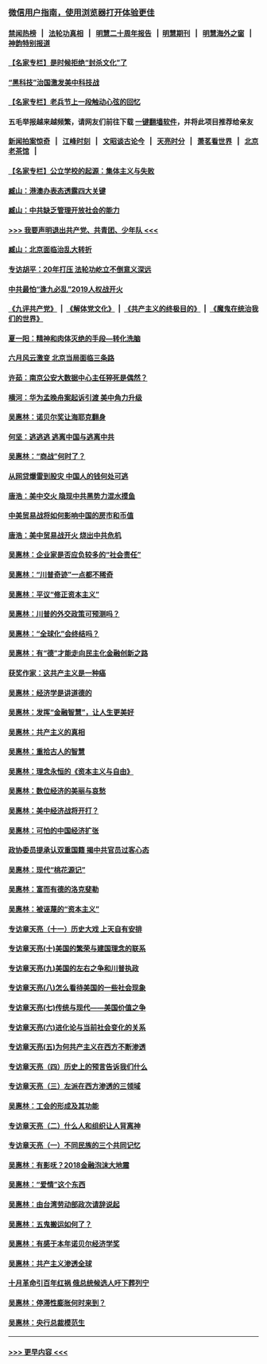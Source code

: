 ### [微信用户指南，使用浏览器打开体验更佳](https://github.com/gfw-breaker/banned-news1/blob/master/indexes/wechat-guide.md?t=0)
#### [禁闻热榜](热点新闻.md?t=0)  &nbsp;&nbsp;|&nbsp;&nbsp; [法轮功真相](https://github.com/gfw-breaker/truth/blob/master/README.md?t=0) &nbsp;&nbsp;|&nbsp;&nbsp; [明慧二十周年报告](https://github.com/gfw-breaker/mh-reports/blob/master/README.md?t=0) &nbsp;&nbsp;|&nbsp;&nbsp;[明慧期刊](https://github.com/gfw-breaker/mh-qikan) &nbsp;&nbsp;|&nbsp;&nbsp; [明慧海外之窗](https://github.com/gfw-breaker/mh-news/blob/master/README.md?t=0) &nbsp;&nbsp;|&nbsp;&nbsp; [神韵特别报道](https://github.com/gfw-breaker/mh-news/blob/master/shenyun.md?t=0)
#### [【名家专栏】是时候拒绝“封杀文化”了](../pages/nsc423/n11814093.md?t=02121411) 
#### [“黑科技”治国激发美中科技战](../pages/nsc423/n11638056.md?t=02121411) 
#### [【名家专栏】老兵节上一段触动心弦的回忆](../pages/nsc423/n11646016.md?t=02121411) 
#### 五毛举报越来越频繁，请网友们前往下载 [一键翻墙软件](https://github.com/gfw-breaker/ssr-accounts)，并将此项目推荐给亲友
#### [新闻拍案惊奇](https://github.com/gfw-breaker/banned-news1/blob/master/pages/link4.md) &nbsp;&nbsp;|&nbsp;&nbsp; [江峰时刻](https://github.com/gfw-breaker/banned-news1/blob/master/pages/link4.md) &nbsp;&nbsp;|&nbsp;&nbsp; [文昭谈古论今](https://github.com/gfw-breaker/banned-news1/blob/master/pages/link4.md) &nbsp;&nbsp;|&nbsp;&nbsp; [天亮时分](https://github.com/gfw-breaker/banned-news1/blob/master/pages/link4.md) &nbsp;&nbsp;|&nbsp;&nbsp; [萧茗看世界](https://github.com/gfw-breaker/banned-news1/blob/master/pages/link4.md) &nbsp;&nbsp;|&nbsp;&nbsp; [北京老茶馆](https://github.com/gfw-breaker/banned-news1/blob/master/pages/link4.md) &nbsp;&nbsp;|&nbsp;&nbsp; 
#### [【名家专栏】公立学校的起源：集体主义与失败](../pages/nsc423/n11601833.md?t=02121411) 
#### [臧山：港澳办表态透露四大关键](../pages/nsc423/n11421628.md?t=02121411) 
#### [臧山：中共缺乏管理开放社会的能力](../pages/nsc423/n11407457.md?t=02121411) 
#### [>>> 我要声明退出共产党、共青团、少年队 <<<](https://github.com/begood0513/goodnews/blob/master/quit/letter.md) 
#### [臧山：北京面临治乱大转折](../pages/nsc423/n11406895.md?t=02121411) 
#### [专访胡平：20年打压 法轮功屹立不倒意义深远](../pages/nsc423/n11398800.md?t=02121411) 
#### [中共最怕“逢九必乱”2019人权战开火](../pages/nsc423/n11385248.md?t=02121411) 
#### [《九评共产党》](https://github.com/begood0513/9ping.md/blob/master/README.md) &nbsp;|&nbsp; [《解体党文化》](../../../../jtdwh.md/blob/master/README.md)  &nbsp;|&nbsp; [《共产主义的终极目的》](../../../../gczydzjmd.md/blob/master/README.md) &nbsp;|&nbsp; [《魔鬼在统治我们的世界》](../../../../mgztzwmdsj.md/blob/master/README.md) 
#### [夏一阳：精神和肉体灭绝的手段—转化洗脑](../pages/nsc423/n11368250.md?t=02121411) 
#### [六月风云激变 北京当局面临三条路](../pages/nsc423/n11313668.md?t=02121411) 
#### [许茹：南京公安大数据中心主任猝死是偶然？](../pages/nsc423/n11064744.md?t=02121411) 
#### [横河：华为孟晚舟案起诉引渡 美中角力升级](../pages/nsc423/n11027230.md?t=02121411) 
#### [吴惠林：诺贝尔奖让海耶克翻身](../pages/nsc423/n10890049.md?t=02121411) 
#### [何坚：逃逃逃 逃离中国与逃离中共](../pages/nsc423/n10592891.md?t=02121411) 
#### [吴惠林：“商战”何时了？](../pages/nsc423/n10573558.md?t=02121411) 
#### [从网贷爆雷到股灾 中国人的钱何处可逃](../pages/nsc423/n10572800.md?t=02121411) 
#### [唐浩：美中交火 隐现中共黑势力混水摸鱼](../pages/nsc423/n10544040.md?t=02121411) 
#### [中美贸易战将如何影响中国的房市和币值](../pages/nsc423/n10543697.md?t=02121411) 
#### [唐浩：美中贸易战开火 烧出中共危机](../pages/nsc423/n10540126.md?t=02121411) 
#### [吴惠林：企业家是否应负较多的“社会责任”](../pages/nsc423/n10535022.md?t=02121411) 
#### [吴惠林：“川普奇迹”一点都不稀奇](../pages/nsc423/n10512808.md?t=02121411) 
#### [吴惠林：平议“修正资本主义”](../pages/nsc423/n10495724.md?t=02121411) 
#### [吴惠林：川普的外交政策可预测吗？](../pages/nsc423/n10462387.md?t=02121411) 
#### [吴惠林：“全球化”会终结吗？](../pages/nsc423/n10452838.md?t=02121411) 
#### [吴惠林：有“德”才能走向民主化金融创新之路](../pages/nsc423/n10432292.md?t=02121411) 
#### [获奖作家：这共产主义是一种癌](../pages/nsc423/n10431541.md?t=02121411) 
#### [吴惠林：经济学是讲道德的](../pages/nsc423/n10398014.md?t=02121411) 
#### [吴惠林：发挥“金融智慧”，让人生更美好](../pages/nsc423/n10375019.md?t=02121411) 
#### [吴惠林：共产主义的真相](../pages/nsc423/n10351394.md?t=02121411) 
#### [吴惠林：重拾古人的智慧](../pages/nsc423/n10337691.md?t=02121411) 
#### [吴惠林：理念永恒的《资本主义与自由》](../pages/nsc423/n10316274.md?t=02121411) 
#### [吴惠林：数位经济的美丽与哀愁](../pages/nsc423/n10292946.md?t=02121411) 
#### [吴惠林：美中经济战将开打？](../pages/nsc423/n10258825.md?t=02121411) 
#### [吴惠林：可怕的中国经济扩张](../pages/nsc423/n10219147.md?t=02121411) 
#### [政协委员提承认双重国籍 揭中共官员过客心态](../pages/nsc423/n10208809.md?t=02121411) 
#### [吴惠林：现代“桃花源记”](../pages/nsc423/n10185234.md?t=02121411) 
#### [吴惠林：富而有德的洛克斐勒](../pages/nsc423/n10142264.md?t=02121411) 
#### [吴惠林：被诬蔑的“资本主义”](../pages/nsc423/n10124816.md?t=02121411) 
#### [专访章天亮（十一）历史大戏 上天自有安排](../pages/nsc423/n10094905.md?t=02121411) 
#### [专访章天亮(十)美国的繁荣与建国理念的联系](../pages/nsc423/n10094899.md?t=02121411) 
#### [专访章天亮(九)美国的左右之争和川普执政](../pages/nsc423/n10094889.md?t=02121411) 
#### [专访章天亮(八)怎么看待美国的一些社会现象](../pages/nsc423/n10094857.md?t=02121411) 
#### [专访章天亮(七)传统与现代——美国价值之争](../pages/nsc423/n10093140.md?t=02121411) 
#### [专访章天亮(六)进化论与当前社会变化的关系](../pages/nsc423/n10092036.md?t=02121411) 
#### [专访章天亮(五)为何共产主义在西方不断渗透](../pages/nsc423/n10083620.md?t=02121411) 
#### [专访章天亮（四）历史上的预言告诉我们什么](../pages/nsc423/n10083606.md?t=02121411) 
#### [专访章天亮（三）左派在西方渗透的三领域](../pages/nsc423/n10081115.md?t=02121411) 
#### [吴惠林：工会的形成及其功能](../pages/nsc423/n10080633.md?t=02121411) 
#### [专访章天亮（二）什么人和组织让人背离神](../pages/nsc423/n10076637.md?t=02121411) 
#### [专访章天亮（一）不同民族的三个共同记忆](../pages/nsc423/n10074188.md?t=02121411) 
#### [吴惠林：有影呒？2018金融泡沫大地震](../pages/nsc423/n10040534.md?t=02121411) 
#### [吴惠林：“爱情”这个东西](../pages/nsc423/n10019423.md?t=02121411) 
#### [吴惠林：由台湾劳动部政次请辞说起](../pages/nsc423/n9979679.md?t=02121411) 
#### [吴惠林：五鬼搬运如何了？](../pages/nsc423/n9925338.md?t=02121411) 
#### [吴惠林：有感于本年诺贝尔经济学奖](../pages/nsc423/n9871883.md?t=02121411) 
#### [吴惠林：共产主义渗透全球](../pages/nsc423/n9812748.md?t=02121411) 
#### [十月革命引百年红祸 俄总统候选人吁下葬列宁](../pages/nsc423/n9810182.md?t=02121411) 
#### [吴惠林：停滞性膨胀何时来到？](../pages/nsc423/n9764136.md?t=02121411) 
#### [吴惠林：央行总裁模范生](../pages/nsc423/n9728134.md?t=02121411) 

----
#### [ >>> 更早内容 <<< ](../indexes/nsc423-earlier.md)
